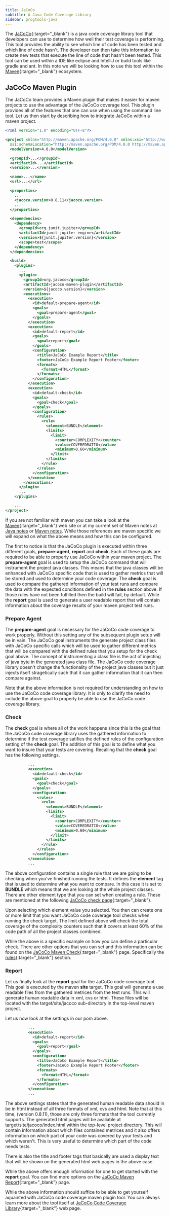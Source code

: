 ```yaml
---
title: JaCoCo
subtitle: A Java Code Coverage Library
sidebar: progtools-java
---
```


The [JaCoCo](https://www.jacoco.org/jacoco/index.html){:target="_blank"} is a java code coverage library tool that
developers can use to determine how well their test coverage is performing.  This tool provides the ability to see
which line of code has been tested and which line of code hasn't.   The developer can then take this information
to create new tests that execute the line of code that hasn't been tested.  This tool can be used within a IDE like
eclipse and IntelliJ or build tools like gradle and ant.  In this note we will be looking how to use this tool
within the [Maven](https://maven.apache.org){:target="_blank"} ecosystem.

## JaCoCo Maven Plugin

The JaCoCo team provides a Maven plugin that makes it easier for maven projects to use the advantage of the JaCoCo
coverage tool.  This plugin provides all of the features that one can use when using the command line tool.  Let us
then start by describing how to integrate JaCoCo within a maven project.

```xml
<?xml version="1.0" encoding="UTF-8"?>

<project xmlns="http://maven.apache.org/POM/4.0.0" xmlns:xsi="http://www.w3.org/2001/XMLSchema-instance"
  xsi:schemaLocation="http://maven.apache.org/POM/4.0.0 http://maven.apache.org/xsd/maven-4.0.0.xsd">
  <modelVersion>4.0.0</modelVersion>

  <groupId>...</groupId>
  <artifactId>...</artifactId>
  <version>...</version>

  <name>...</name>
  <url>...</url>

  <properties>
    ...
    <jacoco.version>0.8.11</jacoco.version>
    ...
  </properties>

  <dependencies>
    <dependency>
      <groupId>org.junit.jupiter</groupId>
      <artifactId>junit-jupiter-engine</artifactId>
      <version>${junit.jupiter.version}</version>
      <scope>test</scope>
    </dependency>
  </dependencies>

  <build>
    <plugins>
      ...
      <plugin>
        <groupId>org.jacoco</groupId>
        <artifactId>jacoco-maven-plugin</artifactId>
        <version>${jacoco.version}</version>
        <executions>
          <execution>
            <id>default-prepare-agent</id>
            <goals>
              <goal>prepare-agent</goal>
            </goals>
          </execution>
          <execution>
            <id>default-report</id>
            <goals>
              <goal>report</goal>
            </goals>
            <configuration>
              <title>JaCoCo Example Report</title>
              <footer>JaCoCo Example Report Footer</footer>
              <formats>
                <format>HTML</format>
              </formats>
            </configuration>
          </execution>
          <execution>
            <id>default-check</id>
            <goals>
              <goal>check</goal>
            </goals>
            <configuration>
              <rules>
                <rule>
                  <element>BUNDLE</element>
                  <limits>
                    <limit>
                      <counter>COMPLEXITY</counter>
                      <value>COVEREDRATIO</value>
                      <minimum>0.60</minimum>
                    </limit>
                  </limits>
                </rule>
              </rules>
            </configuration>
          </execution>
        </executions>
      </plugin>
      ...
    </plugins>

    ...
</project>
```

If you are not familiar with maven you can take a look at the [Maven](https://maven.apache.org){:target="_blank"}
web site or at my current set of Maven notes at [Java notes](../#maven) or [Maven notes](../maven).  While those
references are maven specific we will expand on what the above means and how this can be configured.

The first to notice is that the JaCoCo plugin is executed within three different goals, **prepare-agent**,
**report** and **check**.  Each of these goals are required to be able to properly use JaCoCo within your maven
project.  The **prepare-agent** goal is used to setup the JaCoCo command that will instrument the project java
classes.  This means that the java classes will be enhanced with JaCoCo specific code that is used to gather
metrics that will be stored and used to determine your code coverage.  The **check** goal is used to compare the
gathered information of your test runs and compare the data with the expected conditions defined in the **rules**
section above.  If those rules have not been fulfilled then the build will fail, by default.  While the
**report** goal is used to generate a user readable report that will contain information about the coverage
results of your maven project test runs.

### Prepare Agent

The **prepare-agent** goal is necessary for the JaCoCo code coverage to work properly.  Without this setting any
of the subsequent plugin setup will be in vain.  The JaCoCo goal instruments the generate project class files with
JaCoCo specific calls which will be used to gather different metrics that will be compared with the defined rules
that you setup for the check goal above.  The concept of instrumenting a class file is the act of injecting of java
byte in the generated java class file.  The JaCoCo code coverage library doesn't change the functionality of the
project java classes but it just injects itself stragetically such that it can gather information that it can then
compare against.

Note that the above information is not required for understanding on how to use the JaCoCo code coverage library.
It is only to clarify the need to include the above goal to properly be able to use the JaCoCo code coverage library.

### Check

The **check** goal is where all of the work happens since this is the goal that the JaCoCo code coverage library
uses the gathered information to determine if the test coverage satifies the defined rules of the configuration
setting of the **check** goal.  The addition of this goal is to define what you want to insure that your tests
are covering.  Recalling that the **check** goal has the following settings.

```xml
          ...
          <execution>
            <id>default-check</id>
            <goals>
              <goal>check</goal>
            </goals>
            <configuration>
              <rules>
                <rule>
                  <element>BUNDLE</element>
                  <limits>
                    <limit>
                      <counter>COMPLEXITY</counter>
                      <value>COVEREDRATIO</value>
                      <minimum>0.60</minimum>
                    </limit>
                  </limits>
                </rule>
              </rules>
            </configuration>
          </execution>
          ...
```

The above configuration contains a single rule that we are going to be checking when you've finished running the
tests.  It defines the **element** tag that is used to determine what you want to compare.  In this case it is set
to **BUNDLE** which means that we are looking at the whole project classes.  There are other element type that you
can set when creating a rule. These are mentioned at the following
[JaCoCo check page](https://www.jacoco.org/jacoco/trunk/doc/check-mojo.html){:target="_blank"}.

Upon selecting which element value you selected.  You then can create one or more limit that you want JaCoCo code
coverage tool checks when running the check target.  The limit defined above will check the total coverage of the
complexity counters such that it covers at least 60% of the code path of all the project classes combined.

While the above is a specific example on how you can define a particular check.  There are other options that you
can set and this information can be found on the
[JaCoCo Maven Check](https://www.jacoco.org/jacoco/trunk/doc/check-mojo.html){:target="_blank"} page.  Specifically
the [rules](https://www.jacoco.org/jacoco/trunk/doc/check-mojo.html#rules){:target="_blank"} section.

### Report

Let us finally look at the **report** goal for the JaCoCo code coverage tool.   This goal is executed by the maven
**site** target.  This goal will generate a use readable files from the gathered metrices from the test runs.
This will generate human readable data in xml, cvs or html.  These files will be located with the target/site/jacoco
sub-directory in the top-level maven project.

Let us now look at the settings in our pom above.

```xml
          ...
          <execution>
            <id>default-report</id>
            <goals>
              <goal>report</goal>
            </goals>
            <configuration>
              <title>JaCoCo Example Report</title>
              <footer>JaCoCo Example Report Footer</footer>
              <formats>
                <format>HTML</format>
              </formats>
            </configuration>
          </execution>
          ...
```

The above settings states that the generated human readable data should in be in html instead of all three formats of
xml, cvs and html.  Note that at this time, (version 0.8.11), those are only three formats that the tool currently
supports.  The generated html pages will be avaliable at target/site/jacoco/index.html within the top-level project
directory.  This will contain information about which files contained metrices and it also offers information on
which part of your code was covered by your tests and which weren't.  This is very useful to determine which part
of the code needs tests.

There is also the title and footer tags that basically are used a display text that will be shown on the generated
html web pages in the above case.

While the above offers enough information for one to get started with the **report** goal.  You can find more options
on the [JaCoCo Maven Report](https://www.jacoco.org/jacoco/trunk/doc/report-mojo.html){:target="_blank"} page.

While the above information should suffice to be able to get yourself aquainted with JaCoCo code coverage maven plugin
tool.  You can always learn more about the tool itself at
[JaCoCo Code Coverage Library](https://www.jacoco.org/jacoco/index.html){:target="_blank"} web page.
